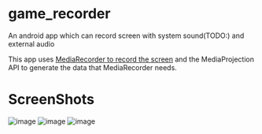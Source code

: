 # game_recorder
An android app which can record screen with system sound(TODO:) and external audio

This app uses [MediaRecorder to record the screen](https://developer.android.com/reference/android/media/MediaRecorder)
and the MediaProjection API to generate the data that MediaRecorder needs.

# ScreenShots

![image](https://user-images.githubusercontent.com/64656303/136366541-5654999b-a0d7-4f5d-8793-7e37f70527a3.png)
![image](https://user-images.githubusercontent.com/64656303/136366587-915bb49d-e951-4dab-9af6-adf0435f33ba.png)
![image](https://user-images.githubusercontent.com/64656303/136366730-02aa2e09-7b62-4773-8812-daca1c6c45d2.png)
